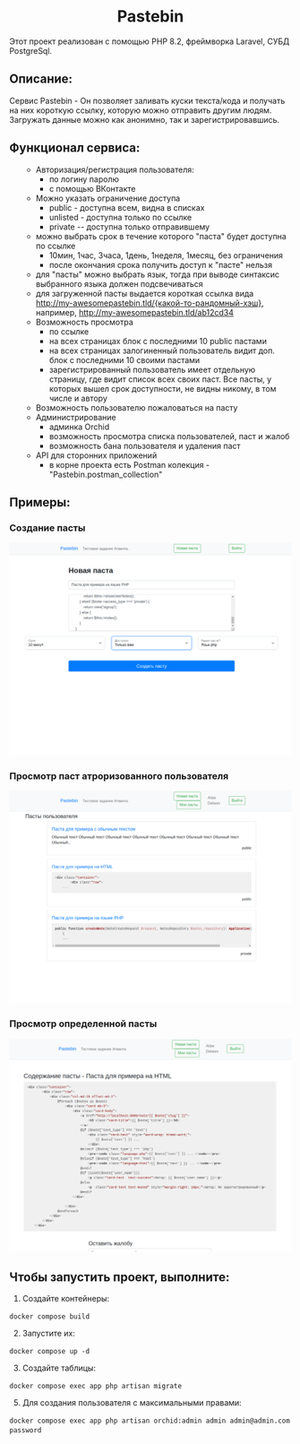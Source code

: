 <h1 align="center">Pastebin</h1>
  <p> Этот проект реализован с помощью PHP 8.2, фреймворка Laravel, СУБД PostgreSql.
 <h2>Описание:</h2>
  <p> Сервис Pastebin - Он позволяет заливать куски текста/кода и получать на них
короткую ссылку, которую можно отправить другим людям. Загружать данные
можно как анонимно, так и зарегистрировавшись.</p>
<h2>Функционал сервиса:</h2>
<ul>

- Авторизация/регистрация пользователя:
  - по логину паролю
  - с помощью ВКонтакте
- Можно указать ограничение доступа
  - public - доступна всем, видна в списках
  - unlisted - доступна только по ссылке
  - private -- доступна только отправившему
- можно выбрать срок в течение которого "паста" будет доступна по ссылке
  - 10мин, 1час, 3часа, 1день, 1неделя, 1месяц, без ограничения
  - после окончания срока получить доступ к "пасте" нельзя
- для "пасты" можно выбрать язык, тогда при выводе синтаксис выбранного
  языка должен подсвечиваться
- для загруженной пасты выдается короткая ссылка вида http://my-awesomepastebin.tld/{какой-то-рандомный-хэш}, например, http://my-awesomepastebin.tld/ab12cd34
- Возможность просмотра
  - по ссылке
  - на всех страницах блок с последними 10 public пастами
  - на всех страницах залогиненный пользователь видит доп. блок с
    последними 10 своими пастами
  - зарегистрированный пользователь имеет отдельную страницу, где видит
    список всех своих паст. Все пасты, у которых вышел срок доступности, не видны никому, в том
    числе и автору
- Возможность пользователю пожаловаться на пасту
- Администрирование
    - админка Orchid
    - возможность просмотра списка пользователей, паст и жалоб
    - возможность бана пользователя и удаления паст
- API для сторонних приложений
  - в корне проекта есть Postman колекция - "Pastebin.postman_collection"
</ul>


<h2>Примеры:</h2>
<h3>Создание пасты</h3>
<img src="https://github.com/aldardebeev/Atvinta/blob/master/example/1.png" alt="Screenshot">
<h3>Просмотр паст атроризованного пользователя</h3>
<img src="https://github.com/aldardebeev/Atvinta/blob/master/example/2.png" alt="Screenshot">
<h3>Просмотр определенной пасты</h3>
<img src="https://github.com/aldardebeev/Atvinta/blob/master/example/3.png" alt="Screenshot">



<h2>Чтобы запустить проект, выполните:</h2>

1. Создайте контейнеры:

```docker compose build```

2. Запустите их:

```docker compose up -d```


3. Создайте таблицы:

```docker compose exec app php artisan migrate```

5. Для создания пользователя с максимальными правами:

```docker compose exec app php artisan orchid:admin admin admin@admin.com password```
